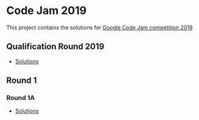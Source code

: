 # Code Jam 2019

This project contains the solutions for [Google Code Jam competition 2019](https://codingcompetitions.withgoogle.com/codejam/archive/2019)

## Qualification Round 2019

- [Solutions](/Qualification%20Round)

## Round 1

### Round 1A

- [Solutions](/Round%201A)
